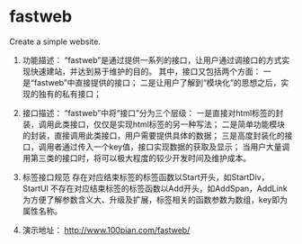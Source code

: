 # fastweb
Create a simple website.

1. 功能描述：
“fastweb”是通过提供一系列的接口，让用户通过调接口的方式实现快速建站，并达到易于维护的目的。
其中，接口又包括两个方面：
一是“fastweb”中直接提供的接口；
二是让用户了解到“模块化”的思想之后，实现的独有的私有接口；

2. 接口描述：
“fastweb”中将“接口”分为三个层级：
一是直接对html标签的封装，调用此类接口，仅仅是实现html标签的另一种写法；
二是简单功能模块的封装，直接调用此类接口，用户需要提供具体的数据；
三是高度封装化的接口，调用者通过传入一个key值，接口实现数据的获取及显示；
当用户大量调用第三类的接口时，将可以极大程度的较少开发时间及维护成本。

3. 标签接口规范
存在对应结束标签的标签函数以Start开头，如StartDiv，StartUl
不存在对应结束标签的标签函数以Add开头，如AddSpan，AddLink
为方便了解参数含义大、升级及扩展，标签相关的函数参数为数组，key即为属性名称。

4. 演示地址：
http://www.100pian.com/fastweb/